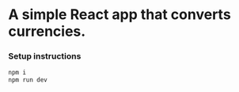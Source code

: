 # A simple React app that converts currencies.

### Setup instructions

```bash
npm i
npm run dev
```
